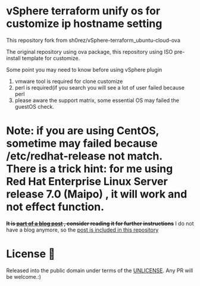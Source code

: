 # vSphere terraform unify os for customize ip hostname setting
This repository fork from sh0rez/vSphere-terraform_ubuntu-cloud-ova

The original repository using ova package, this repository using ISO pre-install
template for customize.

Some point you may need to know before using vSphere plugin

1. vmware tool is required for clone customize
2. perl is required(if you search you will see a lot of user failed because perl
3. please aware the support matrix, some essential OS may failed the guestOS check.

Note: if you are using CentOS, sometime may failed because /etc/redhat-release not match.
There is a trick hint: for me using **Red Hat Enterprise Linux Server release 7.0 (Maipo)**
, it will work and not effect function.
=======
~~**It is [part of a blog post](https://shorez.de/2018/deploying-ubuntu-cloud-images-to-vsphere-using-terraform/) , consider reading it for further instructions**~~
I do not have a blog anymore, so the [post is included in this repository](post/README.md)

# License :book:
Released into the public domain under terms of the [UNLICENSE](/LICENSE).
Any PR will be welcome.:)
